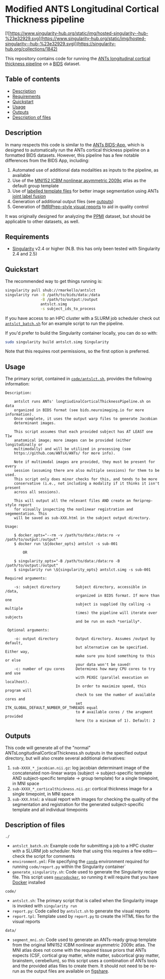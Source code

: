 # Modified ANTS Longitudinal Cortical Thickness pipeline

[![https://www.singularity-hub.org/static/img/hosted-singularity--hub-%23e32929.svg](https://www.singularity-hub.org/static/img/hosted-singularity--hub-%23e32929.svg)](https://singularity-hub.org/collections/1842)

This repository contains code for running the [ANTs longitudinal cortical thickness pipeline](https://www.biorxiv.org/content/early/2018/08/16/170209) on a [BIDS](bids.neuroimaging.io) dataset.

## Table of contents

* [Description](#description)
* [Requirements](#requirements)
* [Quickstart](#quickstart)
* [Usage](#usage)
* [Outputs](#outputs)
* [Description of files](#description-of-files)

## Description
In many respects this code is similar to the [ANTs BIDS-App](https://github.com/BIDS-Apps/antsCorticalThickness), which is designed to automatically run the ANTs cortical thickness pipeline on a formatted BIDS datasets. However, this pipeline has a few notable differences from the BIDS App, including:

1. Automated use of additional data modalities as inputs to the pipeline, as available
2. Use of the [MNI152 ICBM nonlinear asymmetric 2009c](http://www.bic.mni.mcgill.ca/ServicesAtlases/ICBM152NLin2009) atlas as the default group template
3. Use of [labelled template files](https://drive.google.com/drive/folders/0B4SvObeEfaRyZGhlUlJOcmItTVU?usp=sharing) for better image segmentation using ANTs [joint label fusion](https://www.ncbi.nlm.nih.gov/pmc/articles/PMC3837555/)
4. Generation of additional output files (see [outputs](#outputs))
5. Generation of [fMRIPrep-style visual reports](https://fmriprep.readthedocs.io/en/stable/outputs.html#visual-reports) to aid in quality control

It was originally designed for analyzing the [PPMI](http://www.ppmi-info.org/) dataset, but should be applicable to other datasets, as well.

## Requirements

* [Singularity](https://github.com/sylabs/singularity/releases) v2.4 or higher (N.B. this has only been tested with Singularity 2.4 and 2.5)

## Quickstart

The recommended way to get things running is:

```bash
singularity pull shub://rmarkello/antslct
singularity run -B /path/to/bids/data:/data                                   \
                -B /path/to/output:/output                                    \
                antslct.simg                                                  \
                -s subject_ids_to_process
```

If you have access to an HPC cluster with a SLURM job scheduler check out [`antslct_batch.sh`](antslct_batch.sh) for an example script to run the pipeline. 

If you'd prefer to build the Singularity container locally, you can do so with:

```bash
sudo singularity build antslct.simg Singularity
```

Note that this requires root permissions, so the first option is preferred.

## Usage

The primary script, contained in [`code/antslct.sh`](code/antslct.sh), provides the following information:

``` # noqa
Description:

    antslct runs ANTs' longtiudinalCorticalThicknessPipeline.sh on data
    organized in BIDS format (see bids.neuroimaging.io for more information).
    Once complete, it uses the output warp files to generate Jacobian
    determinant images.

    This script assumes that each provided subject has AT LEAST one T1w
    anatomical image; more images can be provided (either longitudinally or
    multimodally) and will be utilized in processing (see
    https://github.com/ANTsX/ANTs/ for more info).

    Note if multimodal images are provided, they must be present for every
    session (assuming there are also multiple sessions) for them to be used.
    This script only does minor checks for this, and tends to be more
    conservative (i.e., not including a modality if it thinks it isn't present
    across all sessions).

    This will output all the relevant files AND create an fmriprep-style report
    for visually inspecting the nonlinear registration and segementation. This
    will be saved as sub-XXX.html in the subject output directory.

Usage:

    $ docker_opts="--rm -v /path/to/data:/data:ro -v /path/to/output:/output"
    $ docker run \${docker_opts} antslct -s sub-001

        OR

    $ singularity_opts="-B /path/to/data:/data:ro -B /path/to/output:/output"
    $ singularity run \${singularity_opts} antslct.simg -s sub-001

Required arguments:

    -s: subject directory       Subject directory, accessible in /data,
                                organized in BIDS format. If more than one
                                subject is supplied (by calling -s multiple
                                times) the pipeline will iterate over subjects
                                and be run on each *serially*.

 Optional arguments:

    -o: output directory        Output directory. Assumes /output by default,
                                but alternative can be specified. Either way,
                                make sure you bind something to this or else
                                your data won't be saved!
    -c: number of cpu cores     Determines how many CPU cores to try and use
                                with PEXEC (parallel execution on localhost).
                                In order to maximize speed, this program will
                                check to see the number of available cores and
                                set ITK_GLOBAL_DEFAULT_NUMBER_OF_THREADS equal
                                to # available cores / the arugment provided
                                here (to a minimum of 1). Default: 2
```

## Outputs

This code will generate all of the "normal" ANTsLongitudinalCorticalThickness.sh outputs in the specified output directory, but will also create several additional derivatives:

1. `sub-XXXX_*_jacobian.nii.gz`: log jacobian determinant image of the concatenated non-linear warps (subject &rarr; subject-specific template AND subject-specific template &rarr; group template) for a single timepoint, in MNI space
2. `sub-XXXX_*_corticalthickness.nii.gz`: cortical thickness image for a single timepoint, in MNI space
3. `sub-XXX.html`: a visual report with images for checking the quality of the segmentation and registration for the generated subject-specific template and all individual timepoints

## Description of files

`./`

* `antslct_batch.sh`: Example code for submitting a job to a HPC cluster with a SLURM job scheduler. Note that using this requires a few edits&mdash;check the script for comments
* `environment.yml`: File specifying the [`conda`](https://conda.io/docs/) environment required for running `code/report.py` within the Singularity container`
* `generate_singularity.sh`: Code used to generate the Singularity recipe file. This script uses [`neurodocker`](https://github.com/kaczmarj/neurodocker), so running it will require that you have [Docker](https://www.docker.com/) installed


`code/`  

* `antslct.sh`: The primary script that is called when the Singularity image is invoked with `singularity run`
* `report.py`: Code called by `antslct.sh` to generate the visual reports
* `report.tpl`: Template used by `report.py` to create the HTML files for the visual reports

`data/`

* `segment_mni.sh`: Code used to generate an ANTs-ready group template from the original MNI152 ICBM nonlinear asymmetric 2009c atlas. The MNI atlas does not come with the required tissue priors that ANTs expects (CSF, cortical gray matter, white matter, subcortical gray matter, brainstem, cerebellum), so this script uses a combination of ANTs tools and the provided atlas files to create them. It should not need to be re-run as the output files are available on [figshare]("https://ndownloader.figshare.com/files/10454170?private_link=5d9349701c771e8d8d46").

